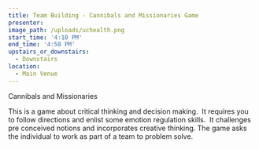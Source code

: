 ```yaml
---
title: Team Building - Cannibals and Missionaries Game
presenter:
image_path: /uploads/uchealth.png
start_time: '4:10 PM'
end_time: '4:50 PM'
upstairs_or_downstairs:
  - Downstairs
location:
  - Main Venue
---
```


Cannibals and Missionaries

This is a game about critical thinking and decision making.  It requires you to follow directions and enlist some emotion regulation skills.  It challenges pre conceived notions and incorporates creative thinking. The game asks the individual to work as part of a team to problem solve.